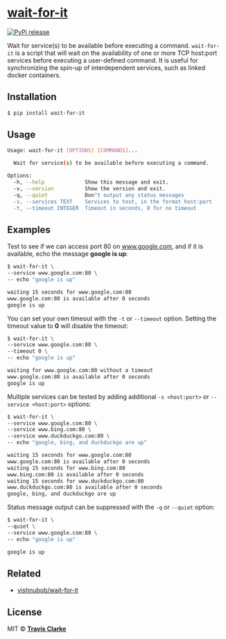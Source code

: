 # [wait-for-it](https://pypi.org/project/wait-for-it/)

[![PyPi release](https://img.shields.io/pypi/v/wait-for-it.svg)](https://pypi.org/project/wait-for-it/)

Wait for service(s) to be available before executing a command.
`wait-for-it` is a script that will wait on the availability of one or more TCP host:port services before executing a user-defined command.
It is useful for synchronizing the spin-up of interdependent services, such as linked docker containers.

## Installation

```bash
$ pip install wait-for-it
```

## Usage
```bash
Usage: wait-for-it [OPTIONS] [COMMANDS]...

  Wait for service(s) to be available before executing a command.

Options:
  -h, --help             Show this message and exit.
  -v, --version          Show the version and exit.
  -q, --quiet            Don"t output any status messages
  -s, --services TEXT    Services to test, in the format host:port
  -t, --timeout INTEGER  Timeout in seconds, 0 for no timeout
```

## Examples

Test to see if we can access port 80 on www.google.com, and if it is available, echo the message **google is up**:

```bash
$ wait-for-it \
--service www.google.com:80 \
-- echo "google is up"
```

```bash
waiting 15 seconds for www.google.com:80
www.google.com:80 is available after 0 seconds
google is up
```

You can set your own timeout with the `-t` or `--timeout` option. Setting the timeout value to **0** will disable the timeout:

```bash
$ wait-for-it \
--service www.google.com:80 \
--timeout 0 \
-- echo "google is up"
```

```bash
waiting for www.google.com:80 without a timeout
www.google.com:80 is available after 0 seconds
google is up
```

Multiple services can be tested by adding additional `-s <host:port>` or `--service <host:port>` options:

```bash
$ wait-for-it \
--service www.google.com:80 \
--service www.bing.com:80 \
--service www.duckduckgo.com:80 \
-- echo "google, bing, and duckduckgo are up"
```

```bash
waiting 15 seconds for www.google.com:80
www.google.com:80 is available after 0 seconds
waiting 15 seconds for www.bing.com:80
www.bing.com:80 is available after 0 seconds
waiting 15 seconds for www.duckduckgo.com:80
www.duckduckgo.com:80 is available after 0 seconds
google, bing, and duckduckgo are up
```

Status message output can be suppressed with the `-q` or `--quiet` option:

```bash
$ wait-for-it \
--quiet \
--service www.google.com:80 \
-- echo "google is up"
```

```bash
google is up
```

## Related
* [vishnubob/wait-for-it](https://github.com/vishnubob/wait-for-it)

## License

MIT &copy; [**Travis Clarke**](https://blog.travismclarke.com/)
